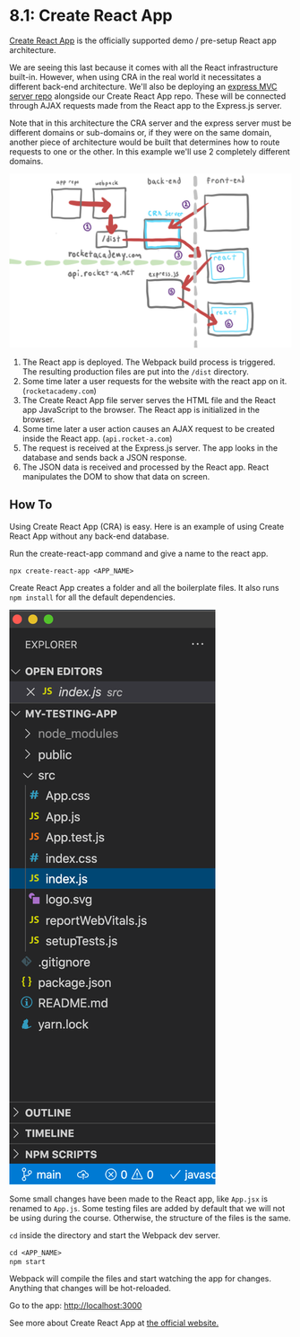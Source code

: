 # 8.1: Create React App

[Create React App](https://create-react-app.dev/) is the officially supported demo / pre-setup React app architecture.

We are seeing this last because it comes with all the React infrastructure built-in. However, when using CRA in the real world it necessitates a different back-end architecture. We'll also be deploying an [express MVC server repo](https://github.com/rocketacademy/base-mvc-bootcamp) alongside our Create React App repo. These will be connected through AJAX requests made from the React app to the Express.js server.

Note that in this architecture the CRA server and the express server must be different domains or sub-domains or, if they were on the same domain, another piece of architecture would be built that determines how to route requests to one or the other. In this example we'll use 2 completely different domains.

![](../../../.gitbook/assets/cra-arch-2.jpg)

1. The React app is deployed. The Webpack build process is triggered. The resulting production files are put into the `/dist` directory.
2. Some time later a user requests for the website with the react app on it. \(`rocketacademy.com`\)
3. The Create React App file server serves the HTML file and the React app JavaScript to the browser. The React app is initialized in the browser.
4. Some time later a user action causes an AJAX request to be created inside the React app. \(`api.rocket-a.com`\)
5. The request is received at the Express.js server. The app looks in the database and sends back a JSON response.
6. The JSON data is received and processed by the React app. React manipulates the DOM to show that data on screen.

## How To

Using Create React App \(CRA\) is easy. Here is an example of using Create React App without any back-end database.

Run the create-react-app command and give a name to the react app.

```text
npx create-react-app <APP_NAME>
```

Create React App creates a folder and all the boilerplate files. It also runs `npm install` for all the default dependencies.

![](../../../.gitbook/assets/screen-shot-2021-02-08-at-1.21.23-am.png)

Some small changes have been made to the React app, like `App.jsx` is renamed to `App.js`. Some testing files are added by default that we will not be using during the course. Otherwise, the structure of the files is the same.

`cd` inside the directory and start the Webpack dev server.

```text
cd <APP_NAME>
npm start
```

Webpack will compile the files and start watching the app for changes. Anything that changes will be hot-reloaded.

Go to the app: [http://localhost:3000](http://localhost:3000)

See more about Create React App at [the official website.](https://create-react-app.dev/)

